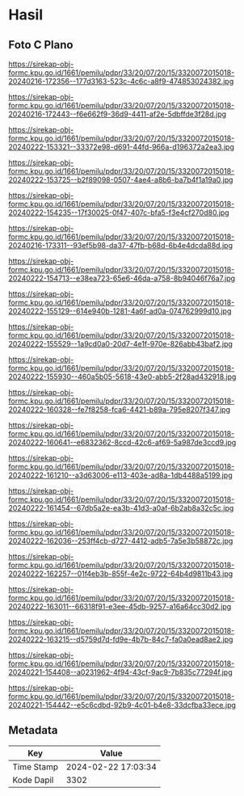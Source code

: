 # Hasil

## Foto C Plano

https://sirekap-obj-formc.kpu.go.id/1661/pemilu/pdpr/33/20/07/20/15/3320072015018-20240216-172356--177d3163-523c-4c6c-a8f9-474853024382.jpg

https://sirekap-obj-formc.kpu.go.id/1661/pemilu/pdpr/33/20/07/20/15/3320072015018-20240216-172443--f6e662f9-36d9-4411-af2e-5dbffde3f28d.jpg

https://sirekap-obj-formc.kpu.go.id/1661/pemilu/pdpr/33/20/07/20/15/3320072015018-20240222-153321--33372e98-d691-44fd-966a-d196372a2ea3.jpg

https://sirekap-obj-formc.kpu.go.id/1661/pemilu/pdpr/33/20/07/20/15/3320072015018-20240222-153725--b2f89098-0507-4ae4-a8b6-ba7b4f1a19a0.jpg

https://sirekap-obj-formc.kpu.go.id/1661/pemilu/pdpr/33/20/07/20/15/3320072015018-20240222-154235--17f30025-0f47-407c-bfa5-f3e4cf270d80.jpg

https://sirekap-obj-formc.kpu.go.id/1661/pemilu/pdpr/33/20/07/20/15/3320072015018-20240216-173311--93ef5b98-da37-47fb-b68d-6b4e4dcda88d.jpg

https://sirekap-obj-formc.kpu.go.id/1661/pemilu/pdpr/33/20/07/20/15/3320072015018-20240222-154713--e38ea723-65e6-46da-a758-8b94046f76a7.jpg

https://sirekap-obj-formc.kpu.go.id/1661/pemilu/pdpr/33/20/07/20/15/3320072015018-20240222-155129--614e940b-1281-4a6f-ad0a-074762999d10.jpg

https://sirekap-obj-formc.kpu.go.id/1661/pemilu/pdpr/33/20/07/20/15/3320072015018-20240222-155529--1a9cd0a0-20d7-4e1f-970e-826abb43baf2.jpg

https://sirekap-obj-formc.kpu.go.id/1661/pemilu/pdpr/33/20/07/20/15/3320072015018-20240222-155930--460a5b05-5618-43e0-abb5-2f28ad432918.jpg

https://sirekap-obj-formc.kpu.go.id/1661/pemilu/pdpr/33/20/07/20/15/3320072015018-20240222-160328--fe7f8258-fca6-4421-b89a-795e8207f347.jpg

https://sirekap-obj-formc.kpu.go.id/1661/pemilu/pdpr/33/20/07/20/15/3320072015018-20240222-160641--e6832362-8ccd-42c6-af69-5a987de3ccd9.jpg

https://sirekap-obj-formc.kpu.go.id/1661/pemilu/pdpr/33/20/07/20/15/3320072015018-20240222-161210--a3d63006-e113-403e-ad8a-1db4488a5199.jpg

https://sirekap-obj-formc.kpu.go.id/1661/pemilu/pdpr/33/20/07/20/15/3320072015018-20240222-161454--67db5a2e-ea3b-41d3-a0af-6b2ab8a32c5c.jpg

https://sirekap-obj-formc.kpu.go.id/1661/pemilu/pdpr/33/20/07/20/15/3320072015018-20240222-162036--253ff4cb-d727-4412-adb5-7a5e3b58872c.jpg

https://sirekap-obj-formc.kpu.go.id/1661/pemilu/pdpr/33/20/07/20/15/3320072015018-20240222-162257--01f4eb3b-855f-4e2c-9722-64b4d9811b43.jpg

https://sirekap-obj-formc.kpu.go.id/1661/pemilu/pdpr/33/20/07/20/15/3320072015018-20240222-163011--66318f91-e3ee-45db-9257-a16a64cc30d2.jpg

https://sirekap-obj-formc.kpu.go.id/1661/pemilu/pdpr/33/20/07/20/15/3320072015018-20240222-163215--d5759d7d-fd9e-4b7b-84c7-fa0a0ead8ae2.jpg

https://sirekap-obj-formc.kpu.go.id/1661/pemilu/pdpr/33/20/07/20/15/3320072015018-20240221-154408--a0231962-4f94-43cf-9ac9-7b835c77294f.jpg

https://sirekap-obj-formc.kpu.go.id/1661/pemilu/pdpr/33/20/07/20/15/3320072015018-20240221-154442--e5c6cdbd-92b9-4c01-b4e8-33dcfba33ece.jpg


## Metadata

| Key        | Value               |
| ---------- | ------------------- |
| Time Stamp | 2024-02-22 17:03:34 |
| Kode Dapil | 3302                |



